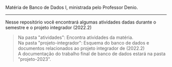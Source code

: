 Matéria de Banco de Dados I, ministrada pelo Professor Denio.<br><hr>
Nesse repositório você encontrará algumas atividades dadas durante o semestre e o projeto integrador (2022.2)

> Na pasta "atividades": Encontra atividades da matéria.<br>
> Na pasta "projeto-integrador": Esquema do banco de dados e documentos relacionados ao projeto integrador de (2022.2)<br>
> A documentação do trabalho final de banco de dados estará na pasta "projeto-2023".
